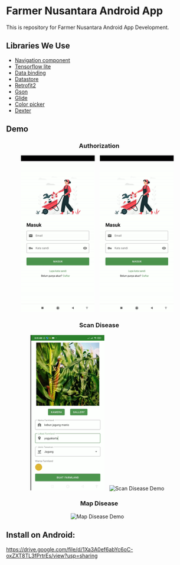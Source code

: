 # Farmer Nusantara Android App

This is repository for Farmer Nusantara Android App Development. 

## Libraries We Use
- [Navigation component](https://developer.android.com/guide/navigation)
- [Tensorflow lite](https://www.tensorflow.org/lite/android)
- [Data binding](https://developer.android.com/topic/libraries/data-binding)
- [Datastore](https://developer.android.com/topic/libraries/architecture/datastore)
- [Retrofit2](https://github.com/square/retrofit)
- [Gson](https://github.com/google/gson)
- [Glide](https://github.com/bumptech/glide)
- [Color picker](https://github.com/yukuku/ambilwarna)
- [Dexter](https://github.com/Karumi/Dexter)

## Demo    
<h3 align="center"> Authorization </h3>
<p align="center">
    <img src="assets/daftar.gif"
        alt="Register Demo"    
        style="margin-right: 10px;"    
        width="200" />
    <img src="assets/masuk.gif"
        alt="Login Demo"    
        style="margin-right: 10px;"    
        width="200" />
</p>

<h3 align="center"> Scan Disease </h3>
<p align="center">
    <img src="assets/create_farmland.png"
        alt="Create Farmland"    
        style="margin-right: 10px;"    
        width="200" />
    <img src="assets/scan.gif"
        alt="Scan Disease Demo"    
        style="margin-right: 10px;"    
        width="200" />
</p>

<h3 align="center"> Map Disease </h3>
<p align="center">
    <img src="assets/map.gif"
        alt="Map Disease Demo"    
        style="margin-right: 10px;"    
        width="200" />
</p>

## Install on Android: 
https://drive.google.com/file/d/1Xa3A0ef6abYc6oC-oxZXT8TL3fPrtrEs/view?usp=sharing
